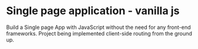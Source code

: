 # Single page application - vanilla js

Build a Single page App with JavaScript without the need for any front-end frameworks. Project being implemented client-side routing from the ground up.

